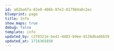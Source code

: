 ```yaml
---
id: a82ba6fa-82e0-406b-8fe2-817984a8c2ec
blueprint: page
title: Info
show_maps: true
debug: false
template: info
updated_by: c2f8321e-be41-4d83-b9ee-8136dba46b39
updated_at: 1716365850
---
```

